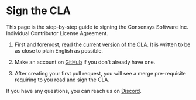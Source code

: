 Sign the CLA
=============

This page is the step-by-step guide to signing the Consensys Software Inc.
Individual Contributor License Agreement.

1. First and foremost, read [the current version of the CLA].
   It is written to be as close to plain English as possible.

2. Make an account on [GitHub] if you don't already have one.

3. After creating your first pull request, you will see a merge
   pre-requisite requiring to you read and sign the CLA.

If you have any questions, you can reach us on [Discord].

[Discord]: https://discord.gg/7hPv2T6
[GitHub]: https://github.com/
[the current version of the CLA]: https://gist.github.com/ConsensysOps/a6a59bf512fc4cfdf08890aa8d3d89c9
